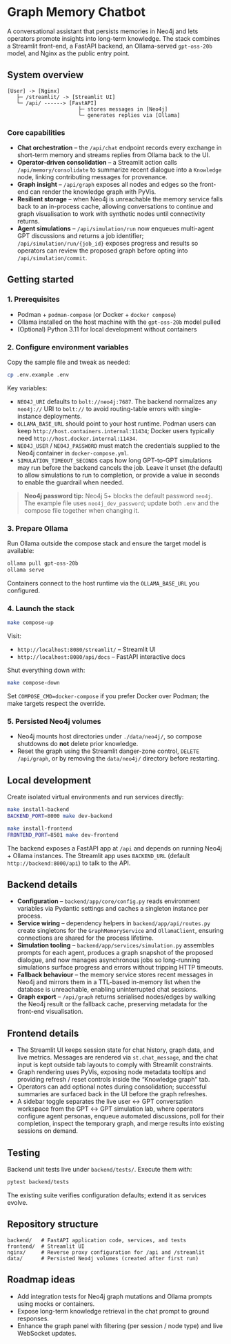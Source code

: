 # Graph Memory Chatbot

A conversational assistant that persists memories in Neo4j and lets operators promote insights into long-term knowledge. The stack combines a Streamlit front-end, a FastAPI backend, an Ollama-served `gpt-oss-20b` model, and Nginx as the public entry point.

## System overview

```
[User] -> [Nginx]
   ├─ /streamlit/ -> [Streamlit UI]
   └─ /api/ ------> [FastAPI]
                       ├─ stores messages in [Neo4j]
                       └─ generates replies via [Ollama]
```

### Core capabilities

- **Chat orchestration** – the `/api/chat` endpoint records every exchange in short-term memory and streams replies from Ollama back to the UI.
- **Operator-driven consolidation** – a Streamlit action calls `/api/memory/consolidate` to summarize recent dialogue into a `Knowledge` node, linking contributing messages for provenance.
- **Graph insight** – `/api/graph` exposes all nodes and edges so the front-end can render the knowledge graph with PyVis.
- **Resilient storage** – when Neo4j is unreachable the memory service falls back to an in-process cache, allowing conversations to continue and graph visualisation to work with synthetic nodes until connectivity returns.
- **Agent simulations** – `/api/simulation/run` now enqueues multi-agent GPT discussions and returns a job identifier; `/api/simulation/run/{job_id}` exposes progress and results so operators can review the proposed graph before opting into `/api/simulation/commit`.

## Getting started

### 1. Prerequisites

- Podman + `podman-compose` (or Docker + `docker compose`)
- Ollama installed on the host machine with the `gpt-oss-20b` model pulled
- (Optional) Python 3.11 for local development without containers

### 2. Configure environment variables

Copy the sample file and tweak as needed:

```bash
cp .env.example .env
```

Key variables:

- `NEO4J_URI` defaults to `bolt://neo4j:7687`. The backend normalizes any `neo4j://` URI to `bolt://` to avoid routing-table errors with single-instance deployments.
- `OLLAMA_BASE_URL` should point to your host runtime. Podman users can keep `http://host.containers.internal:11434`; Docker users typically need `http://host.docker.internal:11434`.
- `NEO4J_USER` / `NEO4J_PASSWORD` must match the credentials supplied to the Neo4j container in `docker-compose.yml`.
- `SIMULATION_TIMEOUT_SECONDS` caps how long GPT-to-GPT simulations may run before the backend cancels the job. Leave it unset (the default) to allow simulations to run to completion, or provide a value in seconds to enable the guardrail when needed.

> **Neo4j password tip:** Neo4j 5+ blocks the default password `neo4j`. The example file uses `neo4j_dev_password`; update both `.env` and the compose file together when changing it.

### 3. Prepare Ollama

Run Ollama outside the compose stack and ensure the target model is available:

```bash
ollama pull gpt-oss-20b
ollama serve
```

Containers connect to the host runtime via the `OLLAMA_BASE_URL` you configured.

### 4. Launch the stack

```bash
make compose-up
```

Visit:

- `http://localhost:8080/streamlit/` – Streamlit UI
- `http://localhost:8080/api/docs` – FastAPI interactive docs

Shut everything down with:

```bash
make compose-down
```

Set `COMPOSE_CMD=docker-compose` if you prefer Docker over Podman; the make targets respect the override.

### 5. Persisted Neo4j volumes

- Neo4j mounts host directories under `./data/neo4j/`, so compose shutdowns do **not** delete prior knowledge.
- Reset the graph using the Streamlit danger-zone control, `DELETE /api/graph`, or by removing the `data/neo4j/` directory before restarting.

## Local development

Create isolated virtual environments and run services directly:

```bash
make install-backend
BACKEND_PORT=8000 make dev-backend

make install-frontend
FRONTEND_PORT=8501 make dev-frontend
```

The backend exposes a FastAPI app at `/api` and depends on running Neo4j + Ollama instances. The Streamlit app uses `BACKEND_URL` (default `http://backend:8000/api`) to talk to the API.

## Backend details

- **Configuration** – `backend/app/core/config.py` reads environment variables via Pydantic settings and caches a singleton instance per process.
- **Service wiring** – dependency helpers in `backend/app/api/routes.py` create singletons for the `GraphMemoryService` and `OllamaClient`, ensuring connections are shared for the process lifetime.
- **Simulation tooling** – `backend/app/services/simulation.py` assembles prompts for each agent, produces a graph snapshot of the proposed dialogue, and now manages asynchronous jobs so long-running simulations surface progress and errors without tripping HTTP timeouts.
- **Fallback behaviour** – the memory service stores recent messages in Neo4j and mirrors them in a TTL-based in-memory list when the database is unreachable, enabling uninterrupted chat sessions.
- **Graph export** – `/api/graph` returns serialised nodes/edges by walking the Neo4j result or the fallback cache, preserving metadata for the front-end visualisation.

## Frontend details

- The Streamlit UI keeps session state for chat history, graph data, and live metrics. Messages are rendered via `st.chat_message`, and the chat input is kept outside tab layouts to comply with Streamlit constraints.
- Graph rendering uses PyVis, exposing node metadata tooltips and providing refresh / reset controls inside the “Knowledge graph” tab.
- Operators can add optional notes during consolidation; successful summaries are surfaced back in the UI before the graph refreshes.
- A sidebar toggle separates the live user ↔ GPT conversation workspace from the GPT ↔ GPT simulation lab, where operators configure agent personas, enqueue automated discussions, poll for their completion, inspect the temporary graph, and merge results into existing sessions on demand.

## Testing

Backend unit tests live under `backend/tests/`. Execute them with:

```bash
pytest backend/tests
```

The existing suite verifies configuration defaults; extend it as services evolve.

## Repository structure

```
backend/   # FastAPI application code, services, and tests
frontend/  # Streamlit UI
nginx/     # Reverse proxy configuration for /api and /streamlit
data/      # Persisted Neo4j volumes (created after first run)
```

## Roadmap ideas

- Add integration tests for Neo4j graph mutations and Ollama prompts using mocks or containers.
- Expose long-term knowledge retrieval in the chat prompt to ground responses.
- Enhance the graph panel with filtering (per session / node type) and live WebSocket updates.
